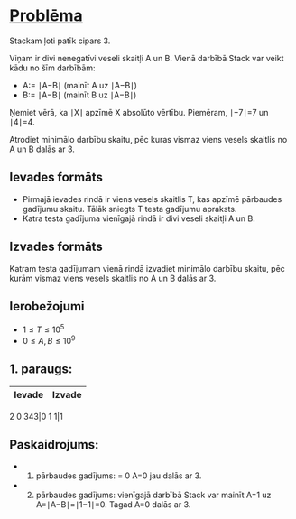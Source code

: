 # [Problēma](https://www.codechef.com/problems/MODULO3?tab=statement)
Stackam ļoti patīk cipars 3.

Viņam ir divi nenegatīvi veseli skaitļi A un B.
Vienā darbībā Stack var veikt kādu no šīm darbībām:
- A:= ∣A−B∣ (mainīt A uz ∣A−B∣)
- B:= ∣A−B∣ (mainīt B uz ∣A−B∣)

Ņemiet vērā, ka ∣X∣ apzīmē X absolūto vērtību. Piemēram, ∣−7∣=7 un ∣4∣=4.

Atrodiet minimālo darbību skaitu, pēc kuras vismaz viens vesels skaitlis no A un B dalās ar 3.

## Ievades formāts
- Pirmajā ievades rindā ir viens vesels skaitlis T, kas apzīmē pārbaudes gadījumu skaitu. Tālāk sniegts T testa gadījumu apraksts.
- Katra testa gadījuma vienīgajā rindā ir divi veseli skaitļi A un B.

## Izvades formāts
Katram testa gadījumam vienā rindā izvadiet minimālo darbību skaitu, pēc kurām vismaz viens vesels skaitlis no A un B dalās ar 3.

## Ierobežojumi
- $1≤T≤10^5$
- $0≤A,B≤10^9$

## 1. paraugs:
Ievade|Izvade
-|-
2
0 343|0
1 1|1

## Paskaidrojums:
- 1. pārbaudes gadījums: = 0 A=0 jau dalās ar 3.
- 2. pārbaudes gadījums: vienīgajā darbībā Stack var mainīt A=1 uz A=∣A−B∣=∣1−1∣=0. Tagad A=0 dalās ar 3.